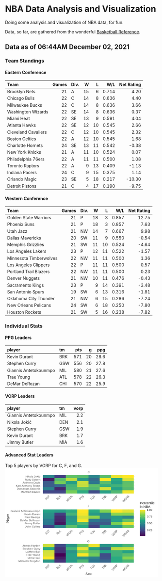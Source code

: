 # NBA Data Analysis and Visualization

Doing some analysis and visualization of NBA data, for fun.

Data, so far, are gathered from the wonderful [Basketball
Reference](https://www.basketball-reference.com/).

## Data as of 06:44AM December 02, 2021

### Team Standings

#### Eastern Conference

| Team                | Games | Div. |  W |  L |   W/L | Net Rating |
| :------------------ | ----: | :--- | -: | -: | ----: | ---------: |
| Brooklyn Nets       |    21 | A    | 15 |  6 | 0.714 |       4.20 |
| Chicago Bulls       |    22 | C    | 14 |  8 | 0.636 |       4.40 |
| Milwaukee Bucks     |    22 | C    | 14 |  8 | 0.636 |       3.66 |
| Washington Wizards  |    22 | SE   | 14 |  8 | 0.636 |       0.37 |
| Miami Heat          |    22 | SE   | 13 |  9 | 0.591 |       4.04 |
| Atlanta Hawks       |    22 | SE   | 12 | 10 | 0.545 |       2.66 |
| Cleveland Cavaliers |    22 | C    | 12 | 10 | 0.545 |       2.32 |
| Boston Celtics      |    22 | A    | 12 | 10 | 0.545 |       1.68 |
| Charlotte Hornets   |    24 | SE   | 13 | 11 | 0.542 |     \-0.38 |
| New York Knicks     |    21 | A    | 11 | 10 | 0.524 |       0.07 |
| Philadelphia 76ers  |    22 | A    | 11 | 11 | 0.500 |       1.08 |
| Toronto Raptors     |    22 | A    |  9 | 13 | 0.409 |     \-1.13 |
| Indiana Pacers      |    24 | C    |  9 | 15 | 0.375 |       1.14 |
| Orlando Magic       |    23 | SE   |  5 | 18 | 0.217 |    \-10.30 |
| Detroit Pistons     |    21 | C    |  4 | 17 | 0.190 |     \-9.75 |

#### Western Conference

| Team                   | Games | Div. |  W |  L |   W/L | Net Rating |
| :--------------------- | ----: | :--- | -: | -: | ----: | ---------: |
| Golden State Warriors  |    21 | P    | 18 |  3 | 0.857 |      12.75 |
| Phoenix Suns           |    21 | P    | 18 |  3 | 0.857 |       7.63 |
| Utah Jazz              |    21 | NW   | 14 |  7 | 0.667 |       9.98 |
| Dallas Mavericks       |    20 | SW   | 11 |  9 | 0.550 |     \-0.54 |
| Memphis Grizzlies      |    21 | SW   | 11 | 10 | 0.524 |     \-4.64 |
| Los Angeles Lakers     |    23 | P    | 12 | 11 | 0.522 |     \-1.57 |
| Minnesota Timberwolves |    22 | NW   | 11 | 11 | 0.500 |       1.36 |
| Los Angeles Clippers   |    22 | P    | 11 | 11 | 0.500 |       0.57 |
| Portland Trail Blazers |    22 | NW   | 11 | 11 | 0.500 |       0.23 |
| Denver Nuggets         |    21 | NW   | 10 | 11 | 0.476 |     \-0.43 |
| Sacramento Kings       |    23 | P    |  9 | 14 | 0.391 |     \-3.48 |
| San Antonio Spurs      |    19 | SW   |  6 | 13 | 0.316 |     \-1.81 |
| Oklahoma City Thunder  |    21 | NW   |  6 | 15 | 0.286 |     \-7.24 |
| New Orleans Pelicans   |    24 | SW   |  6 | 18 | 0.250 |     \-7.80 |
| Houston Rockets        |    21 | SW   |  5 | 16 | 0.238 |     \-7.82 |

### Individual Stats

#### PPG Leaders

| player                | tm  | pts |  g |  ppg |
| :-------------------- | :-- | --: | -: | ---: |
| Kevin Durant          | BRK | 571 | 20 | 28.6 |
| Stephen Curry         | GSW | 556 | 20 | 27.8 |
| Giannis Antetokounmpo | MIL | 580 | 21 | 27.6 |
| Trae Young            | ATL | 578 | 22 | 26.3 |
| DeMar DeRozan         | CHI | 570 | 22 | 25.9 |

#### VORP Leaders

| player                | tm  | vorp |
| :-------------------- | :-- | ---: |
| Giannis Antetokounmpo | MIL |  2.2 |
| Nikola Jokić          | DEN |  2.1 |
| Stephen Curry         | GSW |  1.9 |
| Kevin Durant          | BRK |  1.7 |
| Jimmy Butler          | MIA |  1.6 |

#### Advanced Stat Leaders

Top 5 players by VORP for C, F, and G.
![](README_files/figure-gfm/README-unnamed-chunk-7-1.png)<!-- -->

